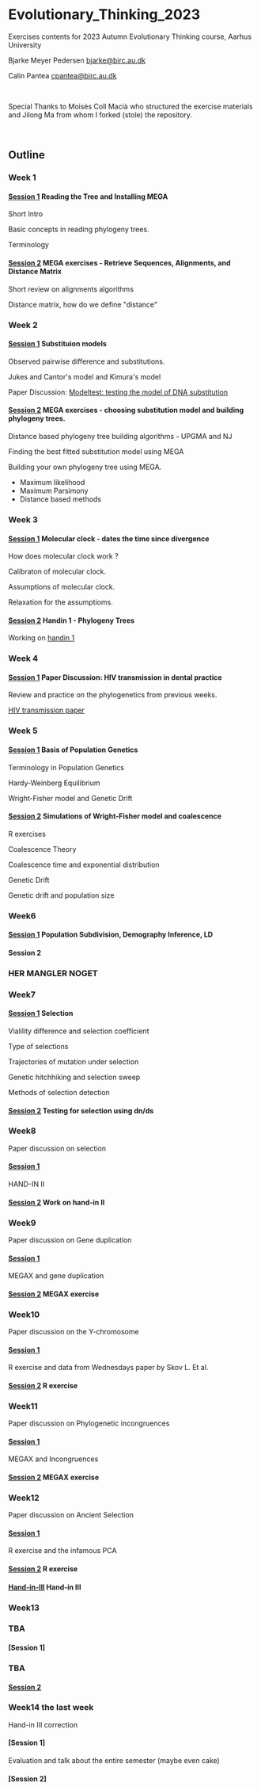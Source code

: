 # Evolutionary_Thinking_2023

Exercises contents for 2023 Autumn Evolutionary Thinking course, Aarhus University


Bjarke Meyer Pedersen bjarke@birc.au.dk

Calin Pantea cpantea@birc.au.dk

<br>

Special Thanks to Moisès Coll Macià who structured the exercise materials and Jilong Ma from whom I forked (stole) the repository.

<br>

## Outline

### Week 1
#### [Session 1](https://github.com/Bjarke-M/Evolutionary_Thinking_2023/tree/main/week35/Wednesday) Reading the Tree and Installing MEGA 
Short Intro

Basic concepts in reading phylogeny trees.

Terminology
#### [Session 2](https://github.com/Bjarke-M/Evolutionary_Thinking_2023/tree/main/week35/Friday) MEGA exercises - Retrieve Sequences, Alignments, and Distance Matrix
Short review on alignments algorithms

Distance matrix, how do we define "distance"

### Week 2
#### [Session 1](https://github.com/Bjarke-M/Evolutionary_Thinking_2023/tree/main/week36/Wednesday) Substituion models

Observed pairwise difference and substitutions.

Jukes and Cantor's model and Kimura's model

Paper Discussion: [Modeltest: testing the model of DNA substitution](https://watermark.silverchair.com/140817.pdf?token=AQECAHi208BE49Ooan9kkhW_Ercy7Dm3ZL_9Cf3qfKAc485ysgAAAvswggL3BgkqhkiG9w0BBwagggLoMIIC5AIBADCCAt0GCSqGSIb3DQEHATAeBglghkgBZQMEAS4wEQQMsyveQ_-HoHA6YhAQAgEQgIICrsML-cxTqD027v9Fe8Dxlw04nMTHv0-UF-f6oGvVQmFGaYhDXla0yTHc9HQTqEG2fTdEIgpsfxZWk95ajTPwzujHbi5Tps86ZBlPMstwLuntcS52cWSm4UCCAzPSgvJbRABABW9E7n4IYwD1sg26p_-W1Ijg5Hb9USUTkSTGlu5PU-LXXun5x4i1zvDmXB59DkaKeIb7EaE9Qc4mh6XWC0pZRhRCoUn6JNYzhDLvCUZjpitlhvuh5QDgi_GC2db9uKJwZtvN1OTt7QFO5k3vRMUdLMoUEk-znrAKK9KXGnzAf_iwmyXIppBYfi7UKfoRunpHSeJf6BXt7Jov-6sJQPlheMJV8GOI2bkT7ifkJzcZO3qzrnpLF3DHqo-EgjCr723uwLfXVKOFTzLJ3dZ7WKy9FRhAQd-T2I29lVs1fzxtn8WYJWwDHWPKMHH-4RlEKUWzACZQwO1Y3N-W0aFbuA1Wu20KM1AhgwvPaXFxCn7G_oBwhGi1Wj9DA7Yrt_VKrjR3JUXtB3o7oqSozXo3VaF7_cFOqLVtdp7qYydGVm7vI3l6OjJAqhEo0EjHEKxwH003abVb6Tt3v2MoErVlbcEu_ELb14_4yilBcjCnLtd4SN-Eqgg0qydz6D0gG95CW6zzYD_P9h6uIlHKu93JDgAQeB9K_TaFp9RX32JUHAyLZuHmjdCIb9PDvMPzLZ2umE_XappoQkzWZs1se4XzJzXRr5JBHsOEHHZeLok0OQZ5OsJv8n0OQUvEOaFfp1JjqAGs-0MQXUNR19X3EnmG4O5yAHDtM5wqiOQ3tW4593VBYaTakZB8eKvkcyAZFKmS67490C5804V0LcSa_A1I9H1IZZM5CbTYoCs7hK95ioVfijAf6a2bVCrTx58oA_0RuUUHyE5nodr5uvH752Lp)

#### [Session 2](https://github.com/Bjarke-M/Evolutionary_Thinking_2023/tree/main/week36/Friday) MEGA exercises - choosing substitution model and building phylogeny trees.

Distance based phylogeny tree building algorithms - UPGMA and NJ

Finding the best fitted substitution model using MEGA

Building your own phylogeny tree using MEGA.
- Maximum likelihood
- Maximum Parsimony
- Distance based methods

### Week 3
#### [Session 1](https://github.com/Bjarke-M/Evolutionary_Thinking_2023/tree/main/week37/Wednesday) Molecular clock - dates the time since divergence

How does molecular clock work ?

Calibraton of molecular clock.

Assumptions of molecular clock.

Relaxation for the assumptioms.

#### [Session 2](https://github.com/Bjarke-M/Evolutionary_Thinking_2023/tree/main/week37/Friday) Handin 1 - Phylogeny Trees

Working on [handin 1](https://github.com/Jilong-Jerome/Evolutionary_Thinking_2022/tree/main/handin_1)

### Week 4
#### [Session 1](https://github.com/Bjarke-M/Evolutionary_Thinking_2023/tree/main/week38/Wednesday) Paper Discussion: HIV transmission in dental practice

Review and practice on the phylogenetics from previous weeks.

[HIV transmission paper](https://science.sciencemag.org/content/256/5060/1165)

### Week 5
#### [Session 1](https://github.com/Bjarke-M/Evolutionary_Thinking_2023/tree/main/week39/Wednesday) Basis of Population Genetics

Terminology in Population Genetics

Hardy-Weinberg Equilibrium

Wright-Fisher model and Genetic Drift

#### [Session 2](https://github.com/Bjarke-M/Evolutionary_Thinking_2023/tree/main/week39/Friday) Simulations of Wright-Fisher model and coalescence

R exercises

Coalescence Theory

Coalescence time and exponential distribution

Genetic Drift

Genetic drift and population size

### Week6
#### [Session 1](https://github.com/Bjarke-M/Evolutionary_Thinking_2023/tree/main/week40/Wednesday) Population Subdivision, Demography Inference, LD

#### Session 2

### HER MANGLER NOGET 

### Week7
#### [Session 1](https://github.com/Bjarke-M/Evolutionary_Thinking_2023/tree/main/week41/Wednesday) Selection

Vialility difference and selection coefficient

Type of selections

Trajectories of mutation under selection

Genetic hitchhiking and selection sweep

Methods of selection detection

#### [Session 2](https://github.com/Bjarke-M/Evolutionary_Thinking_2023/tree/main/week41/Friday) Testing for selection using dn/ds

### Week8
Paper discussion on selection 
#### [Session 1](https://github.com/Bjarke-M/Evolutionary_Thinking_2023/tree/main/week43/Wednesday) 

HAND-IN II 
#### [Session 2](https://github.com/Bjarke-M/Evolutionary_Thinking_2023/tree/main/week43/Friday) Work on hand-in II

### Week9
Paper discussion on Gene duplication 
#### [Session 1](https://github.com/Bjarke-M/Evolutionary_Thinking_2023/tree/main/week44/Wednesday) 

MEGAX and gene duplication
#### [Session 2](https://github.com/Bjarke-M/Evolutionary_Thinking_2023/tree/main/week44/Friday) MEGAX exercise 

### Week10
Paper discussion on the Y-chromosome
#### [Session 1](https://github.com/Bjarke-M/Evolutionary_Thinking_2023/tree/main/week45/Wednesday) 

R exercise and data from Wednesdays paper by Skov L. Et al. 
#### [Session 2](https://github.com/Bjarke-M/Evolutionary_Thinking_2023/tree/main/week45/Friday) R exercise 

### Week11
Paper discussion on Phylogenetic incongruences 
#### [Session 1](https://github.com/Bjarke-M/Evolutionary_Thinking_2023/tree/main/week46/Wednesday) 

MEGAX and Incongruences 
#### [Session 2](https://github.com/Bjarke-M/Evolutionary_Thinking_2023/tree/main/week46/Friday) MEGAX exercise 


### Week12
Paper discussion on Ancient Selection 
#### [Session 1](https://github.com/Bjarke-M/Evolutionary_Thinking_2023/tree/main/week47/Wednesday) 

R exercise and the infamous PCA 
#### [Session 2](https://github.com/Bjarke-M/Evolutionary_Thinking_2023/tree/main/week47/Friday) R exercise
#### [Hand-in-III](https://github.com/Bjarke-M/Evolutionary_Thinking_2023/tree/main/handin_3) Hand-in III



### Week13
### TBA
#### [Session 1]

### TBA
#### [Session 2]()


### Week14 the last week 
Hand-in III correction 
#### [Session 1]

Evaluation and talk about the entire semester (maybe even cake)
#### [Session 2]








